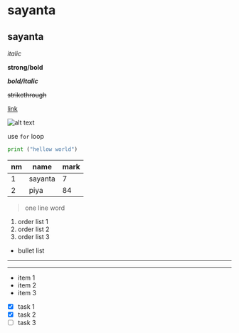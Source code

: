 # sayanta

## sayanta

*italic*

**strong/bold**

***bold/italic***

~~strikethrough~~

[link](https://sayanta.github.io "title")

![alt text](https://learncodeonline.io/mascot.png "nerd")

use `for` loop

```python
print ("hellow world")
```

|nm | name | mark |
|---| ---  | ---- |
|1  |sayanta| 7   |
|2  | piya | 84   |


> one line word

1. order list 1
1. order list 2
1. order list 3

- bullet list

---
***

* item 1
* item 2
* item 3

* [x] task 1
* [x] task 2
* [ ] task 3
